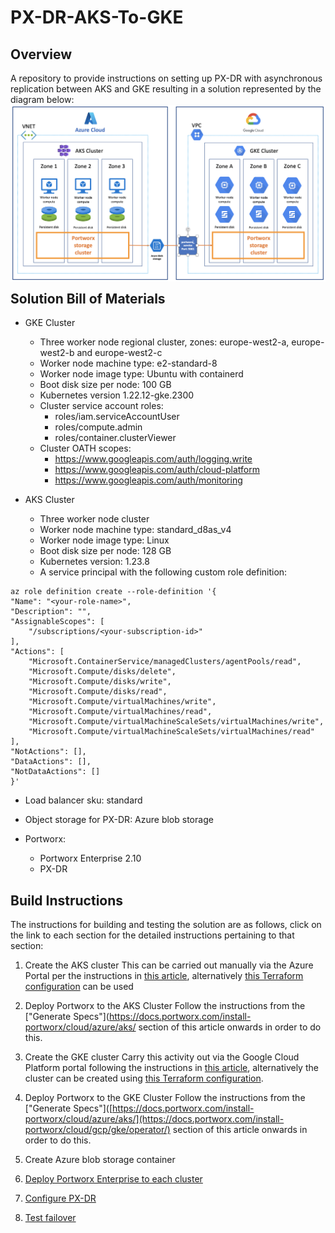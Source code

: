 # PX-DR-AKS-To-GKE

## Overview

A repository to provide instructions on setting up PX-DR with asynchronous replication between AKS and GKE resulting in a solution represented by the
diagram below:
<img style="float: left; margin: 0px 15px 15px 0px;" src="https://github.com/chrisadkin/PX-DR-AKS-To-GKE/blob/main/images/HLA.png?raw=true">

## Solution Bill of Materials

- GKE Cluster
  - Three worker node regional cluster, zones: europe-west2-a, europe-west2-b and europe-west2-c
  - Worker node machine type: e2-standard-8 
  - Worker node image type: Ubuntu with containerd
  - Boot disk size per node: 100 GB 
  - Kubernetes version 1.22.12-gke.2300 
  - Cluster service account roles:
    - roles/iam.serviceAccountUser
    - roles/compute.admin
    - roles/container.clusterViewer    
  - Cluster OATH scopes: 
    - https://www.googleapis.com/auth/logging.write
    - https://www.googleapis.com/auth/cloud-platform
    - https://www.googleapis.com/auth/monitoring
    
- AKS Cluster
  - Three worker node cluster
  - Worker node machine type: standard_d8as_v4
  - Worker node image type: Linux
  - Boot disk size per node: 128 GB
  - Kubernetes version: 1.23.8
  - A service principal with the following custom role definition:

```
az role definition create --role-definition '{
"Name": "<your-role-name>",
"Description": "",
"AssignableScopes": [
    "/subscriptions/<your-subscription-id>"
],
"Actions": [
    "Microsoft.ContainerService/managedClusters/agentPools/read",
    "Microsoft.Compute/disks/delete",
    "Microsoft.Compute/disks/write",
    "Microsoft.Compute/disks/read",
    "Microsoft.Compute/virtualMachines/write",
    "Microsoft.Compute/virtualMachines/read",
    "Microsoft.Compute/virtualMachineScaleSets/virtualMachines/write",
    "Microsoft.Compute/virtualMachineScaleSets/virtualMachines/read"
],
"NotActions": [],
"DataActions": [],
"NotDataActions": []
}'
```

  - Load balancer sku: standard
  
- Object storage for PX-DR: Azure blob storage

- Portworx:
  - Portworx Enterprise 2.10
  - PX-DR
  
## Build Instructions

The instructions for building and testing the solution are as follows, click on the link
to each section for the detailed instructions pertaining to that section:

1. Create the AKS cluster
   This can be carried out manually via the Azure Portal per the instructions in [this article](https://docs.portworx.com/install-portworx/cloud/azure/aks/), alternatively [this Terraform configuration](https://github.com/chrisadkin/PX-Terraform/blob/main/AKS/README.md) can be used

2. Deploy Portworx to the AKS Cluster
   Follow the instructions from the ["Generate Specs"](https://docs.portworx.com/install-portworx/cloud/azure/aks/ section of this article onwards in order to do this.

3. Create the GKE cluster
   Carry this activity out via the Google Cloud Platform portal following the instructions in [this article](https://docs.portworx.com/install-portworx/cloud/gcp/gke/operator/), alternatively the cluster can be created using [this Terraform configuration](https://github.com/chrisadkin/PX-Terraform/blob/main/GKE/README.md).

4. Deploy Portworx to the GKE Cluster
   Follow the instructions from the ["Generate Specs"]([https://docs.portworx.com/install-portworx/cloud/azure/aks/](https://docs.portworx.com/install-portworx/cloud/gcp/gke/operator/) section of this article onwards in order to do this.

3. Create Azure blob storage container
4. [Deploy Portworx Enterprise to each cluster](https://github.com/chrisadkin/PX-DR-AKS-To-GKE/blob/main/deploy-portworx-enterprise/README.md)
5. [Configure PX-DR](https://github.com/chrisadkin/PX-DR-AKS-To-GKE/blob/main/configure-px-dr/README.md)
6. [Test failover](https://github.com/chrisadkin/PX-DR-AKS-To-GKE/blob/main/test-failover/README.md)
